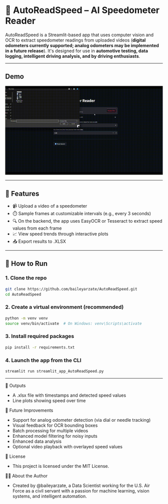 # 🚗 AutoReadSpeed – AI Speedometer Reader

AutoReadSpeed is a Streamlit-based app that uses computer vision and OCR to extract speedometer readings from uploaded videos (**digital odometers currently supported; analog odometers may be implemented in a future release**). It's designed for use in **automotive testing, data logging, intelligent driving analysis, and by driving enthusiasts**.

---

## Demo
![Demo](sample_videos/demo.gif)

---

## 🧠 Features

- 📹 Upload a video of a speedometer
- ⏱️ Sample frames at customizable intervals (e.g., every 3 seconds)
- 🔍 On the backend, the app uses EasyOCR or Tesseract to extract speed values from each frame
- 📈 View speed trends through interactive plots
- 📤 Export results to .XLSX

---

## 🚀 How to Run

### 1. Clone the repo
```bash
git clone https://github.com/baileyarzate/AutoReadSpeed.git
cd AutoReadSpeed
```

### 2. Create a virtual environment (recommended)
```bash
python -m venv venv
source venv/bin/activate  # On Windows: venv\Scripts\activate
```

### 3. Install required packages
```bash
pip install -r requirements.txt
```

### 4. Launch the app from the CLI
```bash
streamlit run streamlit_app_AutoReadSpeed.py
```

---

📂 Outputs
- A .xlsx file with timestamps and detected speed values
- Line plots showing speed over time

🧪 Future Improvements
- Support for analog odometer detection (via dial or needle tracking)
- Visual feedback for OCR bounding boxes
- Batch processing for multiple videos
- Enhanced model filtering for noisy inputs
- Enhanced data analysis
- Optional video playback with overlayed speed values

📄 License
- This project is licensed under the MIT License.

🙋‍♀️ About the Author
- Created by @baileyarzate, a Data Scientist working for the U.S. Air Force as a civil servant with a passion for machine learning, vision systems, and intelligent automation.
